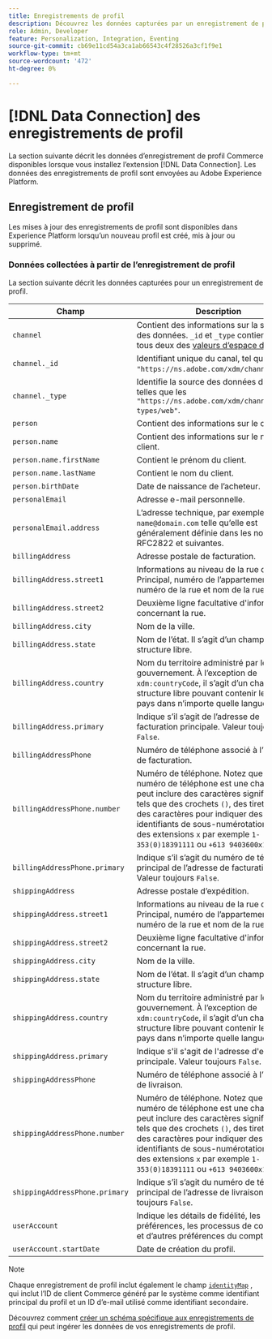 ```yaml
---
title: Enregistrements de profil
description: Découvrez les données capturées par un enregistrement de profil.
role: Admin, Developer
feature: Personalization, Integration, Eventing
source-git-commit: cb69e11cd54a3ca1ab66543c4f28526a3cf1f9e1
workflow-type: tm+mt
source-wordcount: '472'
ht-degree: 0%

---
```


# [!DNL Data Connection] des enregistrements de profil

La section suivante décrit les données d’enregistrement de profil Commerce disponibles lorsque vous installez l’extension [!DNL Data Connection]. Les données des enregistrements de profil sont envoyées au Adobe Experience Platform.

## Enregistrement de profil

Les mises à jour des enregistrements de profil sont disponibles dans Experience Platform lorsqu’un nouveau profil est créé, mis à jour ou supprimé.

### Données collectées à partir de l’enregistrement de profil

La section suivante décrit les données capturées pour un enregistrement de profil.

| Champ | Description |
|---|---|
| `channel` | Contient des informations sur la source des données. `_id` et `_type` contiennent tous deux des [valeurs d’espace de noms](https://experienceleague.adobe.com/fr/docs/experience-platform/xdm/schema/namespaces). |
| `channel._id` | Identifiant unique du canal, tel que `"https://ns.adobe.com/xdm/channels/web"`. |
| `channel._type` | Identifie la source des données du canal, telles que les `"https://ns.adobe.com/xdm/channel-types/web"`. |
| `person` | Contient des informations sur le client. |
| `person.name` | Contient des informations sur le nom du client. |
| `person.name.firstName` | Contient le prénom du client. |
| `person.name.lastName` | Contient le nom du client. |
| `person.birthDate` | Date de naissance de l’acheteur. |
| `personalEmail` | Adresse e-mail personnelle. |
| `personalEmail.address` | L’adresse technique, par exemple, `name@domain.com` telle qu’elle est généralement définie dans les normes RFC2822 et suivantes. |
| `billingAddress` | Adresse postale de facturation. |
| `billingAddress.street1` | Informations au niveau de la rue du Principal, numéro de l’appartement, numéro de la rue et nom de la rue. |
| `billingAddress.street2` | Deuxième ligne facultative d&#39;informations concernant la rue. |
| `billingAddress.city` | Nom de la ville. |
| `billingAddress.state` | Nom de l’état. Il s’agit d’un champ à structure libre. |
| `billingAddress.country` | Nom du territoire administré par le gouvernement. À l’exception de `xdm:countryCode`, il s’agit d’un champ à structure libre pouvant contenir le nom du pays dans n’importe quelle langue. |
| `billingAddress.primary` | Indique s’il s’agit de l’adresse de facturation principale. Valeur toujours `False`. |
| `billingAddressPhone` | Numéro de téléphone associé à l’adresse de facturation. |
| `billingAddressPhone.number` | Numéro de téléphone. Notez que le numéro de téléphone est une chaîne et peut inclure des caractères significatifs tels que des crochets `()`, des tirets `-` ou des caractères pour indiquer des identifiants de sous-numérotation tels que des extensions `x` par exemple `1-353(0)18391111` ou `+613 9403600x1234`. |
| `billingAddressPhone.primary` | Indique s’il s’agit du numéro de téléphone principal de l’adresse de facturation. Valeur toujours `False`. |
| `shippingAddress` | Adresse postale d’expédition. |
| `shippingAddress.street1` | Informations au niveau de la rue du Principal, numéro de l’appartement, numéro de la rue et nom de la rue. |
| `shippingAddress.street2` | Deuxième ligne facultative d&#39;informations concernant la rue. |
| `shippingAddress.city` | Nom de la ville. |
| `shippingAddress.state` | Nom de l’état. Il s’agit d’un champ à structure libre. |
| `shippingAddress.country` | Nom du territoire administré par le gouvernement. À l’exception de `xdm:countryCode`, il s’agit d’un champ à structure libre pouvant contenir le nom du pays dans n’importe quelle langue. |
| `shippingAddress.primary` | Indique s&#39;il s&#39;agit de l&#39;adresse d&#39;expédition principale. Valeur toujours `False`. |
| `shippingAddressPhone` | Numéro de téléphone associé à l’adresse de livraison. |
| `shippingAddressPhone.number` | Numéro de téléphone. Notez que le numéro de téléphone est une chaîne et peut inclure des caractères significatifs tels que des crochets `()`, des tirets `-` ou des caractères pour indiquer des identifiants de sous-numérotation tels que des extensions `x` par exemple `1-353(0)18391111` ou `+613 9403600x1234`. |
| `shippingAddressPhone.primary` | Indique s’il s’agit du numéro de téléphone principal de l’adresse de livraison. Valeur toujours `False`. |
| `userAccount` | Indique les détails de fidélité, les préférences, les processus de connexion et d’autres préférences du compte. |
| `userAccount.startDate` | Date de création du profil. |

>[!NOTE]
>
>Chaque enregistrement de profil inclut également le champ [`identityMap`](https://experienceleague.adobe.com/fr/docs/experience-platform/xdm/field-groups/profile/identitymap) , qui inclut l’ID de client Commerce généré par le système comme identifiant principal du profil et un ID d’e-mail utilisé comme identifiant secondaire.

Découvrez comment [créer un schéma spécifique aux enregistrements de profil](profile-data.md) qui peut ingérer les données de vos enregistrements de profil.
